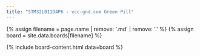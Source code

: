 ```yaml
---
title: "STM32L011D4P6 - vcc-gnd.com Green Pill"
---
```


{% assign filename = page.name | remove: '.md' | remove: '.' %}
{% assign board = site.data.boards[filename] %}

{% include board-content.html data=board %}

